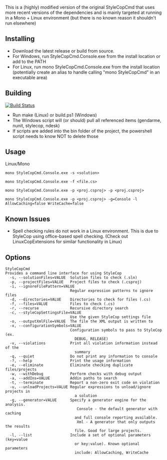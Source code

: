 This is a (highly) modified version of the original StyleCopCmd that uses more recent versions of the dependencies and is mainly targeted at running in a Mono + Linux environment (but there is no known reason it shouldn't run elsewhere)

Installing
----------
* Download the latest release or build from source. 
* For Windows, run StyleCopCmd.Console.exe from the install location or add to the PATH
* For Linux, run mono StyleCopCmd.Console.exe from the install location (potentially create an alias to handle calling "mono StyleCopCmd" in an executable area)

Building
--------
[![Build Status](https://travis-ci.org/enckse/StyleCopCmd.png)](https://travis-ci.org/enckse/StyleCopCmd)
* Run make (Linux) or build.ps1 (Windows)
* The Windows script will (or should) pull all referenced items (gendarme, nunit, stylecop, ndesk)
* If scripts are added into the bin folder of the project, the powershell script needs to know NOT to delete those

Usage
------
Linux/Mono
```text
mono StyleCopCmd.Console.exe -s <solution>

mono StyleCopCmd.Console.exe -f <file.cs>

mono StyleCopCmd.Console.exe -p <proj.csproj> -p <proj.csproj>

mono StyleCopCmd.Console.exe -p <proj.csproj> -g=Console -l AllowCaching=false WriteCache=false
```

Known Issues
-----------
* Spell checking rules do not work in a Linux environment. This is due to StyleCop using office-based spell checking. (Check out LinuxCopExtensions for similar functionality in Linux)

Options
--------
```text
StyleCopCmd
Provides a command line interface for using StyleCop
  -s, --solutionFiles=VALUE  Solution files to check (.sln)
  -p, --projectFiles=VALUE   Project files to check (.csproj)
  -i, --ignoreFilePattern=VALUE
                             Regular expression patterns to ignore files
  -d, --directories=VALUE    Directories to check for files (.cs)
  -f, --files=VALUE          Files to check (.cs)
  -r, --recurse              Recursive directory search
  -c, --styleCopSettingsFile=VALUE
                             Use the given StyleCop settings file
  -o, --outputXmlFile=VALUE  The file the XML output is written to
  -x, --configurationSymbols=VALUE
                             Configuration symbols to pass to StyleCop (ex. 
                               DEBUG, RELEASE)
  -v, --violations           Print all violation information instead of the 
                               summary
  -q, --quiet                Do not print any information to console
  -?, --help                 Print the usage information
  -e, --eliminate            Eliminate checking duplicate files/projects
  -w, --withDebug            Perform checks with debug output
  -a, --addIns=VALUE         Addin paths to search
  -t, --terminate            Report a non-zero exit code on violation
  -u, --unloadProjects=VALUE Regular expressions to unload/ignore projects in 
                               a solution
  -g, --generator=VALUE      Specify a generator engine for the analysis.
                                Console - the default generator with caching 
                               and full console reporting available.
                                Xml - A generator that only outputs the results 
                               file. Good for large projects.
  -l, --list                 Include a set of optional parameters (key=value 
                               or key:value). Known optional parameters 
                               include: AllowCaching, WriteCache
```
